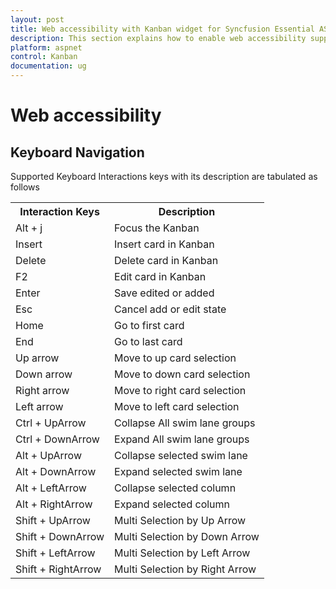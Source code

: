 ```yaml
---
layout: post
title: Web accessibility with Kanban widget for Syncfusion Essential ASP.NET
description: This section explains how to enable web accessibility support on the Syncfusion ASP.NET Web Forms Kanban component.
platform: aspnet
control: Kanban
documentation: ug
---
```


# Web accessibility

## Keyboard Navigation

Supported Keyboard Interactions keys with its description are tabulated as follows

<table>
    <tr>
        <th>
            Interaction Keys
        </th>
        <th>
            Description
        </th>
    </tr>
    <tr>
        <td>
            Alt + j
        </td>
        <td>
            Focus the Kanban
        </td>
    </tr>
    <tr>
        <td>
            Insert
        </td>
        <td>
            Insert card in Kanban
        </td>
    </tr>
    <tr>
        <td>
            Delete
        </td>
        <td>
            Delete card in Kanban
        </td>
    </tr>
    <tr>
        <td>
            F2
        </td>
        <td>
            Edit card in Kanban
        </td>
    </tr>
    <tr>
        <td>
            Enter
        </td>
        <td>
            Save edited or added
        </td>
    </tr>
    <tr>
        <td>
            Esc
        </td>
        <td>
            Cancel add or edit state
        </td>
    </tr>
    <tr>
        <td>
            Home
        </td>
        <td>
            Go to first card
        </td>
    </tr>
    <tr>
        <td>
            End
        </td>
        <td>
            Go to last card
        </td>
    </tr>
    <tr>
        <td>
            Up arrow
        </td>
        <td>
            Move to up card selection
        </td>
    </tr>
    <tr>
        <td>
            Down arrow
        </td>
        <td>
            Move to down card selection
        </td>
    </tr>
    <tr>
        <td>
            Right arrow
        </td>
        <td>
            Move to right card selection
        </td>
    </tr>
    <tr>
        <td>
            Left arrow
        </td>
        <td>
            Move to left card selection
        </td>
    </tr>
    <tr>
        <td>
            Ctrl + UpArrow
        </td>
        <td>
            Collapse All swim lane groups
        </td>
    </tr>
    <tr>
        <td>
            Ctrl + DownArrow
        </td>
        <td>
            Expand All swim lane groups
        </td>
    </tr>
    <tr>
        <td>
            Alt + UpArrow
        </td>
        <td>
            Collapse selected swim lane
        </td>
    </tr>
    <tr>
        <td>
            Alt + DownArrow
        </td>
        <td>
            Expand selected swim lane
        </td>
    </tr>
    <tr>
        <td>
            Alt + LeftArrow
        </td>
        <td>
            Collapse selected column
        </td>
    </tr>
    <tr>
        <td>
            Alt + RightArrow
        </td>
        <td>
            Expand selected column
        </td>
    </tr>
    <tr>
        <td>
            Shift + UpArrow
        </td>
        <td>
            Multi Selection by Up Arrow
        </td>
    </tr>
    <tr>
        <td>
            Shift + DownArrow
        </td>
        <td>
            Multi Selection by Down Arrow
        </td>
    </tr>
    <tr>
        <td>
            Shift + LeftArrow
        </td>
        <td>
            Multi Selection by Left Arrow
        </td>
    </tr>
    <tr>
        <td>
            Shift + RightArrow
        </td>
        <td>
            Multi Selection by Right Arrow
        </td>
    </tr>
</table>






